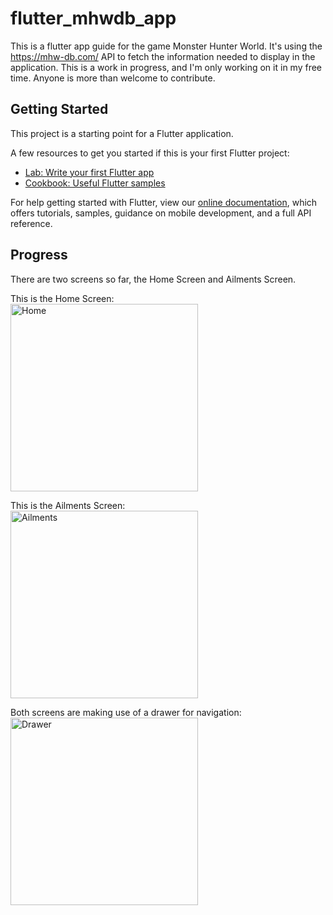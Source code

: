 # flutter_mhwdb_app

This is a flutter app guide for the game Monster Hunter World. It's using the https://mhw-db.com/ API to fetch the information needed to display in the application. This is a work in progress, and I'm only working on it in my free time. Anyone is more than welcome to contribute.

## Getting Started

This project is a starting point for a Flutter application.

A few resources to get you started if this is your first Flutter project:

- [Lab: Write your first Flutter app](https://flutter.dev/docs/get-started/codelab)
- [Cookbook: Useful Flutter samples](https://flutter.dev/docs/cookbook)

For help getting started with Flutter, view our
[online documentation](https://flutter.dev/docs), which offers tutorials,
samples, guidance on mobile development, and a full API reference.

## Progress

There are two screens so far, the Home Screen and Ailments Screen.

This is the Home Screen:
<br><img src="https://user-images.githubusercontent.com/47120137/172322501-791dae2a-8566-4cc8-ab09-2f224db635f5.png" alt="Home" width="300"/>

This is the Ailments Screen:
<br><img src="https://user-images.githubusercontent.com/47120137/172322675-8494b97e-1601-444e-b31e-876961d85145.png" alt="Ailments" width="300"/>

Both screens are making use of a drawer for navigation:
<br><img src="https://user-images.githubusercontent.com/47120137/172322948-fce7027c-dee2-4985-bd7c-8570518f915e.png" alt="Drawer" width="300"/>
